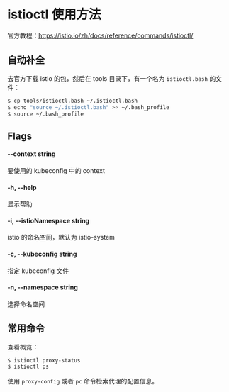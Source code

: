 # istioctl 使用方法

官方教程：https://istio.io/zh/docs/reference/commands/istioctl/



## 自动补全

去官方下载 istio 的包，然后在 tools 目录下，有一个名为 `istioctl.bash` 的文件：

```bash
$ cp tools/istioctl.bash ~/.istioctl.bash
$ echo "source ~/.istioctl.bash" >> ~/.bash_profile
$ source ~/.bash_profile 
```



## Flags

#### --context string

要使用的 kubeconfig 中的 context

#### -h, --help

显示帮助

#### -i, --istioNamespace string

istio 的命名空间，默认为 istio-system

#### -c, --kubeconfig string

指定 kubeconfig 文件

#### -n, --namespace string

选择命名空间



## 常用命令

查看概览：

```bash
$ istioctl proxy-status
$ istioctl ps
```



使用 `proxy-config` 或者 `pc` 命令检索代理的配置信息。
